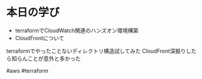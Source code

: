 # 本日の学び
- terraformでCloudWatch関連のハンズオン環境構築
- CloudFrontについて

terraformでやったことないディレクトリ構造試してみた
CloudFront深掘りしたら知らんことが意外と多かった

#aws #terraform

